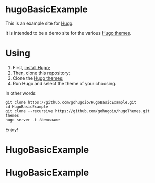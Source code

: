 hugoBasicExample
==========

This is an example site for [Hugo](https://gohugo.io/).

It is intended to be a demo site for the various [Hugo themes][].

# Using

1. First, [install Hugo](https://gohugo.io/overview/installing/);
2. Then, clone this repository;
3. Clone the [Hugo themes][];
4. Run Hugo and select the theme of your choosing.

In other words:

<pre><code>git clone https://github.com/gohugoio/HugoBasicExample.git
cd HugoBasicExample
git clone --recursive https://github.com/gohugoio/hugoThemes.git themes
hugo server -t <em>themename</em>
</code></pre>

Enjoy!

[Hugo themes]: https://github.com/gohugoio/hugoThemes
# HugoBasicExample
# HugoBasicExample
